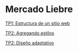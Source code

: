 # Mercado Liebre

[TP1: Estructura de un sitio web](https://github.com/maurobustos5081/Mercado-Liebre/tree/TP1_Estructura_de_un_sitio_web)

[TP2: Agregando estilos](https://github.com/maurobustos5081/Mercado-Liebre/tree/TP_Agregando_estilos)

[TP2: Diseño adaptativo]([https://github.com/maurobustos5081/Mercado-Liebre/tree/Dise%C3%B1o_adaptativo)

